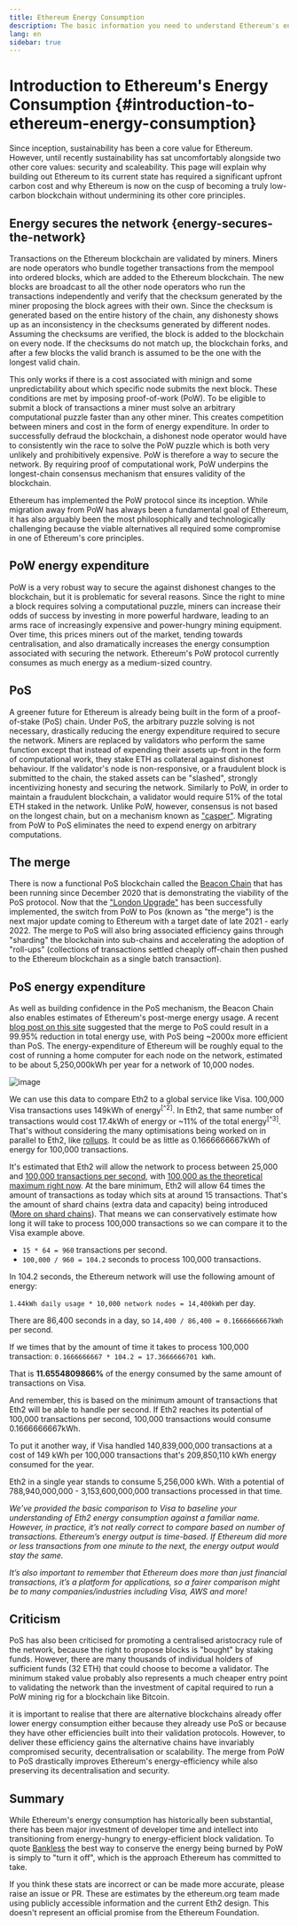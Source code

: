 ```yaml
---
title: Ethereum Energy Consumption
description: The basic information you need to understand Ethereum's energy consumption.
lang: en
sidebar: true
---
```


# Introduction to Ethereum's Energy Consumption {#introduction-to-ethereum-energy-consumption}

Since inception, sustainability has been a core value for Ethereum. However, until recently sustainability has sat uncomfortably alongside two other core values: security and scaleability. This page will explain why building out Ethereum to its current state has required a significant upfront carbon cost and why Ethereum is now on the cusp of becoming a truly low-carbon blockchain without undermining its other core principles.

## Energy secures the network {energy-secures-the-network}

Transactions on the Ethereum blockchain are validated by miners. Miners are node operators who bundle together transactions from the mempool into ordered blocks, which are added to the Ethereum blockchain. The new blocks are broadcast to all the other node operators who run the transactions independently and verify that the checksum generated by the miner proposing the block agrees with their own. Since the checksum is generated based on the entire history of the chain, any dishonesty shows up as an inconsistency in the checksums generated by different nodes. Assuming the checksums are verified, the block is added to the blockchain on every node. If the checksums do not match up, the blockchain forks, and after a few blocks the valid branch is assumed to be the one with the longest valid chain.

This only works if there is a cost associated with minign and some unpredictability about which specific node submits the next block. These conditions are met by imposing proof-of-work (PoW). To be eligible to submit a block of transactions a miner must solve an arbitrary computational puzzle faster than any other miner. This creates competition between miners and cost in the form of energy expenditure. In order to successfully defraud the blockchain, a dishonest node operator would have to consistently win the race to solve the PoW puzzle which is both very unlikely and prohibitively expensive. PoW is therefore a way to secure the network. By requiring proof of computational work, PoW underpins the longest-chain consensus mechanism that ensures validity of the blockchain.

Ethereum has implemented the PoW protocol since its inception. While migration away from PoW has always been a fundamental goal of Ethereum, it has also arguably been the most philosophically and technologically challenging because the viable alternatives all required some compromise in one of Ethereum's core principles.

## PoW energy expenditure

PoW is a very robust way to secure the against dishonest changes to the blockchain, but it is problematic for several reasons. Since the right to mine a block requires solving a computational puzzle, miners can increase their odds of success by investing in more powerful hardware, leading to an arms race of increasingly expensive and power-hungry mining equipment. Over time, this prices miners out of the market, tending towards centralisation, and also dramatically increases the energy consumption associated with securing the network. Ethereum's PoW protocol currently consumes as much energy as a medium-sized country.

## PoS

A greener future for Ethereum is already being built in the form of a proof-of-stake (PoS) chain. Under PoS, the arbitrary puzzle solving is not necessary, drastically reducing the energy expenditure required to secure the network. Miners are replaced by validators who perform the same function except that instead of expending their assets up-front in the form of computational work, they stake ETH as collateral against dishonest behaviour. If the validator's node is non-responsive, or a fraudulent block is submitted to the chain, the staked assets can be "slashed", strongly incentivizing honesty and securing the network. Similarly to PoW, in order to maintain a fraudulent blockchain, a validator would require 51% of the total ETH staked in the network. Unlike PoW, however, consensus is not based on the longest chain, but on a mechanism known as ["casper"](https://arxiv.org/abs/1710.09437). Migrating from PoW to PoS eliminates the need to expend energy on arbitrary computations.

## The merge

There is now a functional PoS blockchain called the [Beacon Chain]("https://ethereum.org/en/eth2/beacon-chain/") that has been running since December 2020 that is demonstrating the viability of the PoS protocol. Now that the ["London Upgrade"](https://ethereum.org/en/history/#london) has been successfully implemented, the switch from PoW to Pos (known as "the merge") is the next major update coming to Ethereum with a target date of late 2021 - early 2022. The merge to PoS will also bring associated efficiency gains through "sharding" the blockchain into sub-chains and accelerating the adoption of "roll-ups" (collections of transactions settled cheaply off-chain then pushed to the Ethereum blockchain as a single batch transaction).

## PoS energy expenditure

As well as building confidence in the PoS mechanism, the Beacon Chain also enables estimates of Ethereum's post-merge energy usage. A recent [blog post on this site](https://blog.ethereum.org/2021/05/18/country-power-no-more/) suggested that the merge to PoS could result in a 99.95% reduction in total energy use, with PoS being ~2000x more efficient than PoS. The energy-expenditure of Ethereum will be roughly equal to the cost of running a home computer for each node on the network, estimated to be about 5,250,000kWh per year for a network of 10,000 nodes.

![image](energy_use_per_transaction.png)

We can use this data to compare Eth2 to a global service like Visa. 100,000 Visa transactions uses 149kWh of energy<sup>[^2]</sup>. In Eth2, that same number of transactions would cost 17.4kWh of energy or ~11% of the total energy<sup>[^3]</sup>. That's without considering the many optimisations being worked on in parallel to Eth2, like [rollups](/glossary/#rollups). It could be as little as 0.1666666667kWh of energy for 100,000 transactions.

It's estimated that Eth2 will allow the network to process between 25,000 and [100,000 transactions per second](https://twitter.com/VitalikButerin/status/1312905884549300224?ref_src=twsrc%5Etfw%7Ctwcamp%5Etweetembed%7Ctwterm%5E1312905886327664640%7Ctwgr%5E%7Ctwcon%5Es2_&ref_url=https%3A%2F%2Fwww.coinspeaker.com%2Fvitalik-buterin-ethereum-layer-2%2F), with [100,000 as the theoretical maximum right now](https://ethereum-magicians.org/t/a-rollup-centric-ethereum-roadmap/4698).
At the bare minimum, Eth2 will allow 64 times the amount of transactions as today which sits at around 15 transactions. That's the amount of shard chains (extra data and capacity) being introduced ([More on shard chains](/eth2/shard-chains/)). That means we can conservatively estimate how long it will take to process 100,000 transactions so we can compare it to the Visa example above.

- `15 * 64 = 960` transactions per second.
- `100,000 / 960 = 104.2` seconds to process 100,000 transactions.

In 104.2 seconds, the Ethereum network will use the following amount of energy:

`1.44kWh daily usage * 10,000 network nodes = 14,400kWh` per day.

There are 86,400 seconds in a day, so `14,400 / 86,400 = 0.1666666667kWh` per second.

If we times that by the amount of time it takes to process 100,000 transaction: `0.1666666667 * 104.2 = 17.3666666701 kWh`.

That is **11.6554809866%** of the energy consumed by the same amount of transactions on Visa.

And remember, this is based on the minimum amount of transactions that Eth2 will be able to handle per second. If Eth2 reaches its potential of 100,000 transactions per second, 100,000 transactions would consume 0.1666666667kWh.

To put it another way, if Visa handled 140,839,000,000 transactions at a cost of 149 kWh per 100,000 transactions that's 209,850,110 kWh energy consumed for the year.

Eth2 in a single year stands to consume 5,256,000 kWh. With a potential of 788,940,000,000 - 3,153,600,000,000 transactions processed in that time.

_We’ve provided the basic comparison to Visa to baseline your understanding of Eth2 energy consumption against a familiar name. However, in practice, it’s not really correct to compare based on number of transactions. Ethereum’s energy output is time-based. If Ethereum did more or less transactions from one minute to the next, the energy output would stay the same._

_It’s also important to remember that Ethereum does more than just financial transactions, it’s a platform for applications, so a fairer comparison might be to many companies/industries including Visa, AWS and more!_

## Criticism

PoS has also been criticised for promoting a centralised aristocracy rule of the network, because the right to propose blocks is "bought" by staking funds. However, there are many thousands of individual holders of sufficient funds (32 ETH) that could choose to become a validator. The minimum staked value probably also represents a much cheaper entry point to validating the network than the investment of capital required to run a PoW mining rig for a blockchain like Bitcoin.

it is important to realise that there are alternative blockchains already offer lower energy consumption either because they already use PoS or because they have other efficiencies built into their validation protocols. However, to deliver these efficiency gains the alternative chains have invariably compromised security, decentralisation or scalability. The merge from PoW to PoS drastically improves Ethereum's energy-efficiency while also preserving its decentralisation and security.

## Summary

While Ethereum's energy consumption has historically been substantial, there has been major investment of developer time and intellect into transitioning from energy-hungry to energy-efficient block validation. To quote [Bankless](http://podcast.banklesshq.com/) the best way to conserve the energy being burned by PoW is simply to "turn it off", which is the approach Ethereum has committed to take.

<InfoBanner emoji=":evergreen_tree:">
  If you think these stats are incorrect or can be made more accurate, please raise an issue or PR. These are estimates by the ethereum.org team made using publicly accessible information and the current Eth2 design. This doesn't represent an official promise from the Ethereum Foundation. 
</InfoBanner>
